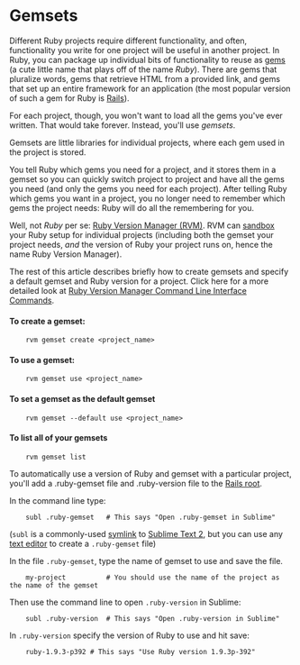 # Gemsets

Different Ruby projects require different functionality, and often, functionality you write for one project will be useful in another project. In Ruby, you can package up individual bits of functionality to reuse as [gems](https://github.com/brettshollenberger/ruby_wiki/blob/master/Gems.md) (a cute little name that plays off of the name _Ruby_). There are gems that pluralize words, gems that retrieve HTML from a provided link, and gems that set up an entire framework for an application (the most popular version of such a gem for Ruby is [Rails](http://www.google.com)). 

For each project, though, you won't want to load all the gems you've ever written. That would take forever. Instead, you'll use _gemsets_. 

Gemsets are little libraries for individual projects, where each gem used in the project is stored.

You tell Ruby which gems you need for a project, and it stores them in a gemset so you can quickly switch project to project and have all the gems you need (and only the gems you need for each project). After telling Ruby which gems you want in a project, you no longer need to remember which gems the project needs: Ruby will do all the remembering for you. 

Well, not _Ruby_ per se: [Ruby Version Manager (RVM)](http://google.com). RVM can [sandbox](http://google.com) your Ruby setup for individual projects (including both the gemset your project needs, _and_ the version of Ruby your project runs on, hence the name Ruby Version Manager). 

The rest of this article describes briefly how to create gemsets and specify a default gemset and Ruby version for a project. Click here for a more detailed look at [Ruby Version Manager Command Line Interface Commands](https://github.com/brettshollenberger/ruby_wiki/blob/master/RVM%20CLI.md).  

#### To create a gemset:
		rvm gemset create <project_name>
		
#### To use a gemset:
		
		rvm gemset use <project_name>
#### To set a gemset as the default gemset
		
		rvm gemset --default use <project_name>
#### To list all of your gemsets
		
		rvm gemset list
		
To automatically use a version of Ruby and gemset with a particular project, you'll add a .ruby-gemset file and .ruby-version file to the [Rails root](https://github.com/brettshollenberger/ruby_wiki/blob/master/Rails%20Root.md).

In the command line type:

		subl .ruby-gemset	# This says "Open .ruby-gemset in Sublime"
		
(`subl` is a commonly-used [symlink](https://github.com/brettshollenberger/codecabulary/blob/master/generalterms/symlink.md) to [Sublime Text 2](https://github.com/brettshollenberger/codecabulary/blob/master/sublime/sublime.md), but you can use any [text editor](http://google.com) to create a `.ruby-gemset` file)
		
In the file `.ruby-gemset`, type the name of gemset to use and save the file.

		my-project 			# You should use the name of the project as the name of the gemset
		
Then use the command line to open `.ruby-version` in Sublime:
		
		subl .ruby-version	# This says "Open .ruby-version in Sublime"
		
In `.ruby-version` specify the version of Ruby to use and hit save:
		
		ruby-1.9.3-p392	# This says "Use Ruby version 1.9.3p-392"